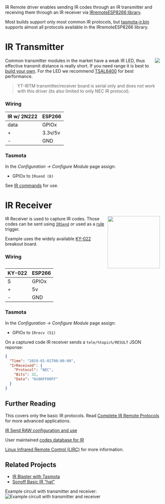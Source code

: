 IR Remote driver enables sending IR codes through an IR transmitter and receiving them through an IR receiver via [IRremoteESP8266 library](https://github.com/crankyoldgit/IRremoteESP8266).

Most builds support only most common IR protocols, but [tasmota-ir.bin](Tasmota-IR) supports almost all protocols available in the IRremoteESP8266 library.

# IR Transmitter
<img src="https://user-images.githubusercontent.com/5904370/68168682-e3cca780-ff69-11e9-928d-e1571a24a3ab.png" align=right></img>Common transmitter modules in the market have a weak IR LED, thus effective transmit distance is really short. If you need range it is best to [build your own](https://github.com/crankyoldgit/IRremoteESP8266/wiki#ir-sending). For the LED we recommend [TSAL6400](https://t.ly/8DX7N) for best performance.
> YT-IRTM transmitter/receiver board is serial only and does not work with this driver (its also limited to only NEC IR protocol).


### Wiring
| IR w/ 2N222   | ESP266 |
|---|---|
|data   |GPIOx   |
|+   | 3.3v/5v  |
|-  |GND    |

### Tasmota
In the _Configuration -> Configure Module_ page assign:
- GPIOx to `IRsend (8)`   

See [IR commands](Commands.md#ir-remote) for use. 

# IR Receiver
<img src="https://user-images.githubusercontent.com/5904370/68152195-7443c180-ff43-11e9-95dc-0268d5e5dd3c.png" align=right width=170></img>

IR Receiver is used to capture IR codes. Those codes can be sent using [`IRSend`](Commands.md#irsend) or used as a [rule](Rules) trigger.   

Example uses the widely available [KY-022](https://arduinomodules.info/ky-022-infrared-receiver-module/) breakout board.

### Wiring
| KY-022   | ESP266 |
|---|---|
|S   |GPIOx   |
|+   | 5v  |
|-  |GND    |

### Tasmota
In the _Configuration -> Configure Module_ page assign:
- GPIOx to `IRrecv (51)`   

On a captured code IR receiver sends a `tele/%topic%/RESULT` JSON reponse:

```json
{
  "Time": "2019-01-01T00:00:00",
  "IrReceived": {
    "Protocol": "NEC",
    "Bits": 32,
    "Data": "0x00FF00FF"
  }
}

```
## Further Reading
This covers only the basic IR protocols. Read [Complete IR Remote Protocols](Tasmota-IR) for more advanced applications.

[IR Send RAW configuration and use](IRSend-RAW-Encoding)

User maintained [codes database for IR](Codes-for-IR-Remotes-(for-YTF-IR-Bridge))

[Linux Infrared Remote Control (LIRC)](http://www.lirc.org/) for more information. 

## Related Projects
- [IR Blaster with Tasmota](http://www.asknoone.com/ir-blaster-with-tasmota/)
- [Sonoff Basic IR "hat"](https://github.com/altelch/SonoffIR)

Example circuit with transmitter and receiver:
![Example circuit with transmitter and receiver](https://user-images.githubusercontent.com/5904370/68167905-820b3e00-ff67-11e9-978f-d7108a179353.png)